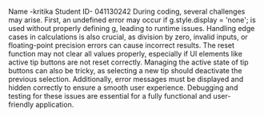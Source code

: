Name -kritika
Student ID- 041130242
During coding, several challenges may arise. First, an undefined error may occur if g.style.display = 'none'; is used without properly defining g, leading to runtime issues. Handling edge cases in calculations is also crucial, as division by zero, invalid inputs, or floating-point precision errors can cause incorrect results. The reset function may not clear all values properly, especially if UI elements like active tip buttons are not reset correctly. Managing the active state of tip buttons can also be tricky, as selecting a new tip should deactivate the previous selection. Additionally, error messages must be displayed and hidden correctly to ensure a smooth user experience. Debugging and testing for these issues are essential for a fully functional and user-friendly application.
